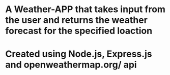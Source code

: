 # A Weather-APP that takes input from the user and returns the weather forecast for the specified loaction

# Created using Node.js, Express.js and openweathermap.org/ api
